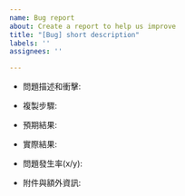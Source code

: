 ```yaml
---
name: Bug report
about: Create a report to help us improve
title: "[Bug] short description"
labels: ''
assignees: ''

---
```


<!-- VERSION Number:1.0.0 -->

*  問題描述和衝擊:

*  複製步驟:

*  預期結果:

*  實際結果:

*  問題發生率(x/y):

*  附件與額外資訊:
